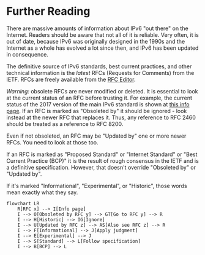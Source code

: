 # Further Reading

There are massive amounts of information about IPv6 "out there" on the Internet. Readers should be aware that not all of it is reliable. Very often, it is out of date, because IPv6 was originally designed in the 1990s and the Internet as a whole has evolved a lot since then, and IPv6 has been updated in consequence.

The definitive source of IPv6 standards, best current practices, and other technical information is the *latest* RFCs
(Requests for Comments) from the IETF. RFCs are freely available from the [RFC Editor](https://www.rfc-editor.org/). 

*Warning:* obsolete RFCs are never modified or deleted. It is essential to look at the current status of an RFC before trusting it. For example, the current status of the 2017 version of the main IPv6 standard is shown at [this info page](https://www.rfc-editor.org/info/rfc8200). If an RFC is marked as "Obsoleted by" it should be ignored - look instead at the newer RFC that replaces it. Thus, any reference to RFC 2460 should be treated as a reference to RFC 8200.

Even if not obsoleted, an RFC may be "Updated by" one or more newer RFCs. You need to look at those too.

If an RFC is marked as "Proposed Standard" or "Internet Standard" or "Best Current Practice (BCP)" it is the result of rough consensus in the IETF and is a definitive specification. However, that doesn't override "Obsoleted by" or "Updated by".

If it's marked "Informational", "Experimental", or "Historic", those words mean exactly what they say.

```mermaid
flowchart LR
    R[RFC x] --> I[Info page]
    I --> O[Obsoleted by RFC y] --> GT[Go to RFC y] --> R
    I --> H[Historic] --> IG[Ignore]
    I --> U[Updated by RFC z] --> AS[Also see RFC z] --> R
    I --> F[Informational] --> J[Apply judgment]
    I --> E[Experimental] --> J
    I --> S[Standard] --> L[Follow specification]
    I --> B[BCP] --> L
```
    
